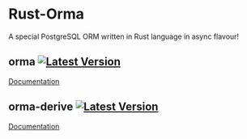 # Rust-Orma

A special PostgreSQL ORM written in Rust language in async flavour!

## orma [![Latest Version](https://img.shields.io/crates/v/orma.svg)](https://crates.io/crates/orma)

[Documentation](https://docs.rs/orma)

## orma-derive [![Latest Version](https://img.shields.io/crates/v/orma-derive.svg)](https://crates.io/crates/orma-derive)

[Documentation](https://docs.rs/orma-derive)
